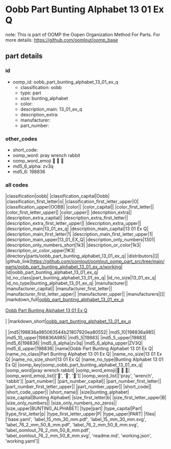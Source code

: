 # Oobb Part Bunting Alphabet 13 01 Ex Q  

note: This is part of OOMP the Oopen Organization Method For Parts. For more details: https://github.com/oomlout/oomp_base

##  part details





### id
* oomp_id: oobb_part_bunting_alphabet_13_01_ex_q
  * classification: oobb
  * type: part
  * size: bunting_alphabet
  * color: 
  * description_main: 13_01_ex_q
  * description_extra: 
  * manufacturer: 
  * part_number: 

### other_codes
* short_code: 
* oomp_word: pray wrench rabbit
* oomp_word_emoji :pray: :wrench: :rabbit:
* md5_6_alpha: zv3q
* md5_6: 198836

### all codes 
|classification|oobb|
|classification_capital|Oobb|
|classification_first_letter|o|
|classification_first_letter_upper|O|
|classification_upper|OOBB|
|color||
|color_capital||
|color_first_letter||
|color_first_letter_upper||
|color_upper||
|description_extra||
|description_extra_capital||
|description_extra_first_letter||
|description_extra_first_letter_upper||
|description_extra_upper||
|description_main|13_01_ex_q|
|description_main_capital|13 01 Ex Q|
|description_main_first_letter|1|
|description_main_first_letter_upper|1|
|description_main_upper|13_01_EX_Q|
|description_only_numbers|1301|
|description_only_numbers_short|1k3|
|description_or_color|1k3|
|description_or_color_upper|1K3|
|directory|parts/oobb_part_bunting_alphabet_13_01_ex_q|
|distributors|[]|
|github_link|https://github.com/oomlout/oomlout_oomp_part_src/tree/main/parts/oobb_part_bunting_alphabet_13_01_ex_q/working|
|id|oobb_part_bunting_alphabet_13_01_ex_q|
|id_no_class|part_bunting_alphabet_13_01_ex_q|
|id_no_size|13_01_ex_q|
|id_no_type|bunting_alphabet_13_01_ex_q|
|manufacturer||
|manufacturer_capital||
|manufacturer_first_letter||
|manufacturer_first_letter_upper||
|manufacturer_upper||
|manufacturers|[]|
|markdown_full|[oobb_part_bunting_alphabet_13_01_ex_q](https://github.com/oomlout/oomlout_oomp_part_src/tree/main/parts/oobb_part_bunting_alphabet_13_01_ex_q/working)<br>[](https://github.com/oomlout/oomlout_oomp_part_src/tree/main/parts/oobb_part_bunting_alphabet_13_01_ex_q/working)<br>[Oobb Part Bunting Alphabet 13 01 Ex Q](https://github.com/oomlout/oomlout_oomp_part_src/tree/main/parts/oobb_part_bunting_alphabet_13_01_ex_q/working)<br><br>|
|markdown_short|[oobb_part_bunting_alphabet_13_01_ex_q](https://github.com/oomlout/oomlout_oomp_part_src/tree/main/parts/oobb_part_bunting_alphabet_13_01_ex_q/working)<br><br>|
|md5|198836a985063544b21807920ea80552|
|md5_10|198836a985|
|md5_10_upper|198836A985|
|md5_5|19883|
|md5_5_upper|19883|
|md5_6|198836|
|md5_6_alpha|zv3q|
|md5_6_alpha_upper|ZV3Q|
|md5_6_upper|198836|
|name|Oobb Part Bunting Alphabet 13 01 Ex Q|
|name_no_class|Part Bunting Alphabet 13 01 Ex Q|
|name_no_size|13 01 Ex Q|
|name_no_size_short|13 01 Ex Q|
|name_no_type|Bunting Alphabet 13 01 Ex Q|
|oomp_key|oomp_oobb_part_bunting_alphabet_13_01_ex_q|
|oomp_word|pray wrench rabbit|
|oomp_word_emoji|:pray: :wrench: :rabbit:|
|oomp_word_emoji_list|[':pray:', ':wrench:', ':rabbit:']|
|oomp_word_list|['pray', 'wrench', 'rabbit']|
|part_number||
|part_number_capital||
|part_number_first_letter||
|part_number_first_letter_upper||
|part_number_upper||
|short_code||
|short_code_upper||
|short_name||
|size|bunting_alphabet|
|size_capital|Bunting Alphabet|
|size_first_letter|b|
|size_first_letter_upper|B|
|size_only_numbers||
|size_only_numbers_no_zeros||
|size_upper|BUNTING_ALPHABET|
|type|part|
|type_capital|Part|
|type_first_letter|p|
|type_first_letter_upper|P|
|type_upper|PART|
|files|['base.yaml', 'label_15_mm_30_mm.pdf', 'label_15_mm_30_mm.svg', 'label_76_2_mm_50_8_mm.pdf', 'label_76_2_mm_50_8_mm.svg', 'label_oomlout_76_2_mm_50_8_mm.pdf', 'label_oomlout_76_2_mm_50_8_mm.svg', 'readme.md', 'working.json', 'working.yaml']|
